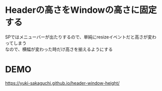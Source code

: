 # Headerの高さをWindowの高さに固定する
SPではメニューバーが出たりするので、単純にresizeイベントだと高さが変わってしまう  
なので、横幅が変わった時だけ高さを揃えるようにする

# DEMO
https://yuki-sakaguchi.github.io/header-window-height/
